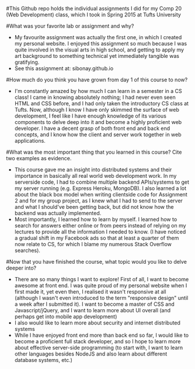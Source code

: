 #This Github repo holds the individual assignments I did for my Comp 20 (Web Development) class, which I took in Spring 2015 at Tufts University

#What was your favorite lab or assignment and why?
 - My favourite assignment was actually the first one, in which I created my personal website. I enjoyed this assignment so much because I was quite involved in the visual arts in high school, and getting to apply my art background to something technical yet immediately tangible was gratifying. 
 - See this assignment at: sibonay.github.io

#How much do you think you have grown from day 1 of this course to now?
- I'm constantly amazed by how much I can learn in a semester in a CS class! I came in knowing absolutely nothing; I had never even seen HTML and CSS before, and I had only taken the introductory CS class at Tufts. Now, although I know I have only skimmed the surface of web development, I feel like I have enough knowledge of its various components to delve deep into it and become a highly proficient web developer. I have a decent grasp of both front end and back end concepts, and I know how the client and server work together in web applications. 

#What was the most important thing that you learned in this course? Cite two examples as evidence.
- This course gave me an insight into distributed systems and their importance in basically all real world web development work. In my serverside code, I had to combine multiple backend APIs/systems to get my server running (e.g. Express Heroku, MongoDB). I also learned a lot about the black box model when writing clientside code for Assignment 2 and for my group project, as I knew what I had to send to the server and what I should've been getting back, but did not know how the backend was actually implemented.
- Most importantly, I learned how to learn by myself. I learned how to search for answers either online or from peers instead of relying on my lectures to provide all the information I needed to know. (I have noticed a gradual shift in my Facebook ads so that at least a quarter of them now relate to CS, for which I blame my numerous Stack Overflow searches).

#Now that you have finished the course, what topic would you like to delve deeper into?
- There are so many things I want to explore! First of all, I want to become awesome at front end. I was quite proud of my personal website when I first made it, yet even then, I realised it wasn't responsive at all (although I wasn't even introduced to the term "responsive design" until a week after I submitted it). I want to become a master of CSS and Javascript/jQuery, and I want to learn more about UI overall (and perhaps get into mobile app development)
- I also would like to learn more about security and internet distributed systems
- While I have enjoyed front end more than back end so far, I would like to become a proficient full stack developer, and so I hope to learn more about effective server-side programming (to start with, I want to learn other languages besides NodeJS and also learn about different database systems, etc.)